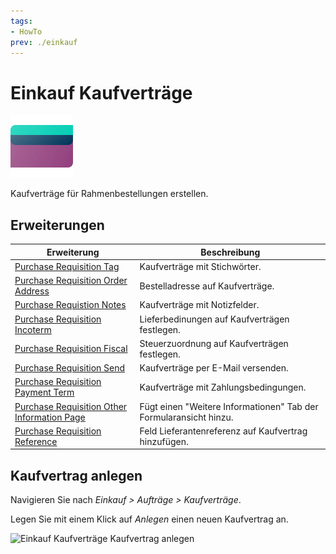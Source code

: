 ```yaml
---
tags:
- HowTo
prev: ./einkauf
---
```

# Einkauf Kaufverträge
![icons_odoo_purchase](assets/icons_odoo_purchase.png)

Kaufverträge für Rahmenbestellungen erstellen.

## Erweiterungen

| Erweiterung                                                                                           | Beschreibung                                                      |
| ----------------------------------------------------------------------------------------------------- | ----------------------------------------------------------------- |
| [Purchase Requisition Tag](Purchase%20Requisition%20Tag.md)                                           | Kaufverträge mit Stichwörter.                                     |
| [Purchase Requisition Order Address](Purchase%20Requisition%20Order%20Address.md)                     | Bestelladresse auf Kaufverträge.                                  |
| [Purchase Requistion Notes](Purchase%20Requistion%20Notes.md)                                         | Kaufverträge mit Notizfelder.                                     |
| [Purchase Requisition Incoterm](Purchase%20Requisition%20Incoterm.md)                                 | Lieferbedinungen auf Kaufverträgen festlegen.                     |
| [Purchase Requisition Fiscal](Purchase%20Requisition%20Fiscal.md)                                     | Steuerzuordnung auf Kaufverträgen festlegen.                      |
| [Purchase Requisition Send](Purchase%20Requisition%20Send.md)                                         | Kaufverträge per E-Mail versenden.                                |
| [Purchase Requisition Payment Term](Purchase%20Requisition%20Payment%20Term.md)                       | Kaufverträge mit Zahlungsbedingungen.                             |
| [Purchase Requisition Other Information Page](Purchase%20Requisition%20Other%20Information%20Page.md) | Fügt einen "Weitere Informationen" Tab der Formularansicht hinzu. |
| [Purchase Requisition Reference](Purchase%20Requisition%20Reference.md)                               | Feld Lieferantenreferenz auf Kaufvertrag hinzufügen.              |

## Kaufvertrag anlegen

Navigieren Sie nach *Einkauf > Aufträge > Kaufverträge*.

Legen Sie mit einem Klick auf *Anlegen* einen neuen Kaufvertrag an.

![Einkauf Kaufverträge Kaufvertrag anlegen](assets/Einkauf%20Kaufverträge%20Kaufvertrag%20anlegen.png)
